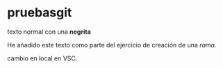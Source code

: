 # pruebasgit

texto normal con una **negrita**

He añadido este texto como parte del ejercicio de creación de una *rama*.

cambio en local en VSC.